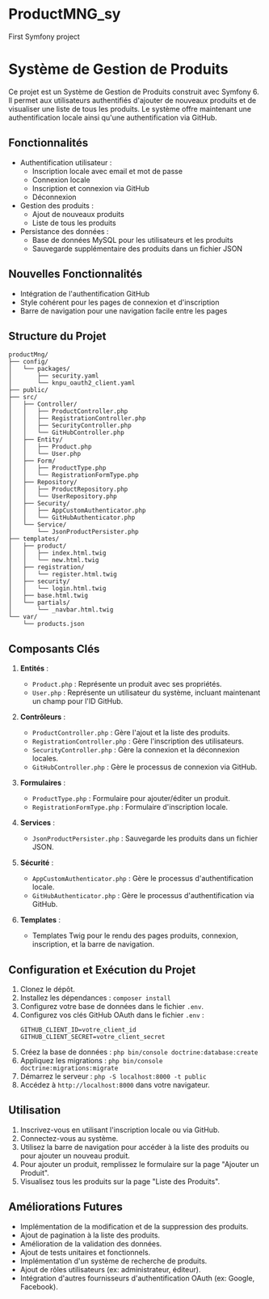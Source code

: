 # ProductMNG_sy

First Symfony project

# Système de Gestion de Produits

Ce projet est un Système de Gestion de Produits construit avec Symfony 6. Il permet aux utilisateurs authentifiés d'ajouter de nouveaux produits et de visualiser une liste de tous les produits. Le système offre maintenant une authentification locale ainsi qu'une authentification via GitHub.

## Fonctionnalités

- Authentification utilisateur :
  - Inscription locale avec email et mot de passe
  - Connexion locale
  - Inscription et connexion via GitHub
  - Déconnexion
- Gestion des produits :
  - Ajout de nouveaux produits
  - Liste de tous les produits
- Persistance des données :
  - Base de données MySQL pour les utilisateurs et les produits
  - Sauvegarde supplémentaire des produits dans un fichier JSON

## Nouvelles Fonctionnalités

- Intégration de l'authentification GitHub
- Style cohérent pour les pages de connexion et d'inscription
- Barre de navigation pour une navigation facile entre les pages

## Structure du Projet

```
productMng/
├── config/
│   └── packages/
│       ├── security.yaml
│       └── knpu_oauth2_client.yaml
├── public/
├── src/
│   ├── Controller/
│   │   ├── ProductController.php
│   │   ├── RegistrationController.php
│   │   ├── SecurityController.php
│   │   └── GitHubController.php
│   ├── Entity/
│   │   ├── Product.php
│   │   └── User.php
│   ├── Form/
│   │   ├── ProductType.php
│   │   └── RegistrationFormType.php
│   ├── Repository/
│   │   ├── ProductRepository.php
│   │   └── UserRepository.php
│   ├── Security/
│   │   ├── AppCustomAuthenticator.php
│   │   └── GitHubAuthenticator.php
│   └── Service/
│       └── JsonProductPersister.php
├── templates/
│   ├── product/
│   │   ├── index.html.twig
│   │   └── new.html.twig
│   ├── registration/
│   │   └── register.html.twig
│   ├── security/
│   │   └── login.html.twig
│   ├── base.html.twig
│   └── partials/
│       └── _navbar.html.twig
└── var/
    └── products.json
```

## Composants Clés

1. **Entités** :

   - `Product.php` : Représente un produit avec ses propriétés.
   - `User.php` : Représente un utilisateur du système, incluant maintenant un champ pour l'ID GitHub.

2. **Contrôleurs** :

   - `ProductController.php` : Gère l'ajout et la liste des produits.
   - `RegistrationController.php` : Gère l'inscription des utilisateurs.
   - `SecurityController.php` : Gère la connexion et la déconnexion locales.
   - `GitHubController.php` : Gère le processus de connexion via GitHub.

3. **Formulaires** :

   - `ProductType.php` : Formulaire pour ajouter/éditer un produit.
   - `RegistrationFormType.php` : Formulaire d'inscription locale.

4. **Services** :

   - `JsonProductPersister.php` : Sauvegarde les produits dans un fichier JSON.

5. **Sécurité** :

   - `AppCustomAuthenticator.php` : Gère le processus d'authentification locale.
   - `GitHubAuthenticator.php` : Gère le processus d'authentification via GitHub.

6. **Templates** :
   - Templates Twig pour le rendu des pages produits, connexion, inscription, et la barre de navigation.

## Configuration et Exécution du Projet

1. Clonez le dépôt.
2. Installez les dépendances : `composer install`
3. Configurez votre base de données dans le fichier `.env`.
4. Configurez vos clés GitHub OAuth dans le fichier `.env` :
   ```
   GITHUB_CLIENT_ID=votre_client_id
   GITHUB_CLIENT_SECRET=votre_client_secret
   ```
5. Créez la base de données : `php bin/console doctrine:database:create`
6. Appliquez les migrations : `php bin/console doctrine:migrations:migrate`
7. Démarrez le serveur : `php -S localhost:8000 -t public`
8. Accédez à `http://localhost:8000` dans votre navigateur.

## Utilisation

1. Inscrivez-vous en utilisant l'inscription locale ou via GitHub.
2. Connectez-vous au système.
3. Utilisez la barre de navigation pour accéder à la liste des produits ou pour ajouter un nouveau produit.
4. Pour ajouter un produit, remplissez le formulaire sur la page "Ajouter un Produit".
5. Visualisez tous les produits sur la page "Liste des Produits".

## Améliorations Futures

- Implémentation de la modification et de la suppression des produits.
- Ajout de pagination à la liste des produits.
- Amélioration de la validation des données.
- Ajout de tests unitaires et fonctionnels.
- Implémentation d'un système de recherche de produits.
- Ajout de rôles utilisateurs (ex: administrateur, éditeur).
- Intégration d'autres fournisseurs d'authentification OAuth (ex: Google, Facebook).
